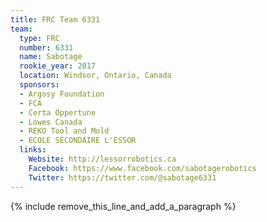 ```yaml
---
title: FRC Team 6331
team:
  type: FRC
  number: 6331
  name: Sabotage
  rookie_year: 2017
  location: Windsor, Ontario, Canada
  sponsors:
  - Argosy Foundation
  - FCA
  - Certa Oppertune
  - Lowes Canada
  - REKO Tool and Mold
  - ECOLE SECONDAIRE L'ESSOR
  links:
    Website: http://lessorrobotics.ca
    Facebook: https://www.facebook.com/sabotagerobotics
    Twitter: https://twitter.com/@sabotage6331
---
```


{% include remove_this_line_and_add_a_paragraph %}